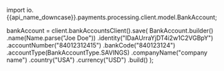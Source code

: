 import io.{{api_name_downcase}}.payments.processing.client.model.BankAccount;

bankAccount = client.bankAccountsClient().save(
    BankAccount.builder()
      .name(Name.parse("Joe Doe"))
      .identity("IDaAUrraYjDT4i2w1C2VGBpY")
      .accountNumber("84012312415")
      .bankCode("840123124")
      .accountType(BankAccountType.SAVINGS)
      .companyName("company name")
      .country("USA")
      .currency("USD")
      .build()
);

